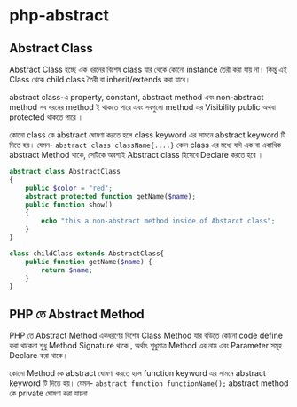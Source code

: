 # php-abstract

## Abstract Class

Abstract Class হচ্ছে এক ধরনের বিশেষ class যার থেকে কোনো instance তৈরী করা যায় না। কিন্তু এই Class থেকে child class তৈরী বা inherit/extends করা যাবে।

abstract class-এ property, constant, abstract method এবং non-abstract method সব ধরনের method ই থাকতে পারে এবং সবগুলো method এর Visibility public অথবা protected থাকতে পারে ।

কোনো class কে abstract ঘোষণা করতে হলে class keyword এর সামনে abstract keyword টি দিতে হয়। যেমন- `abstract class className{....}` কোন class এর মধ্যে যদি এক বা একাধিক abstract Method থাকে, সেটিকে অবশ্যই Abstract class হিসেবে Declare করতে হবে ।

```php
abstract class AbstractClass
{
    public $color = "red";
    abstract protected function getName($name);
    public function show()
    {
        echo "this a non-abstract method inside of Abstarct class";
    }
}
```

```php
class childClass extends AbstractClass{
    public function getName($name) {
        return $name;
    }
}
```

## PHP তে Abstract Method

PHP তে Abstract Method একধরণের বিশেষ Class Method যার বডিতে কোনো code define করা থাকেনা শুধু Method Signature থাকে , অর্থাৎ শুধুমাত্র Method এর নাম এবং Parameter সমূহ Declare করা থাকে।

কোনো Method কে abstract ঘোষণা করতে হলে function keyword এর সামনে abstract keyword টি দিতে হয়। যেমন- `abstract function functionName();` abstract method কে private ঘোষণা করা যায়না।

